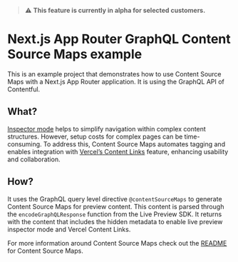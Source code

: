 > ⚠️ **This feature is currently in alpha for selected customers.**

# Next.js App Router GraphQL Content Source Maps example

This is an example project that demonstrates how to use Content Source Maps with a Next.js App Router application. It is using the GraphQL API of Contentful.

## What?

[Inspector mode](https://www.contentful.com/developers/docs/tutorials/general/live-preview/) helps to simplify navigation within complex content structures. However, setup costs for complex pages can be time-consuming. To address this, Content Source Maps automates tagging and enables integration with [Vercel’s Content Links](https://vercel.com/docs/workflow-collaboration/edit-mode#content-link) feature, enhancing usability and collaboration.

## How?

It uses the GraphQL query level directive `@contentSourceMaps` to generate Content Source Maps for preview content. This content is parsed through the `encodeGraphQLResponse` function from the Live Preview SDK. It returns with the content that includes the hidden metadata to enable live preview inspector mode and Vercel Content Links.

For more information around Content Source Maps check out the [README](https://github.com/contentful/live-preview/tree/main/packages/content-source-maps) for Content Source Maps.
